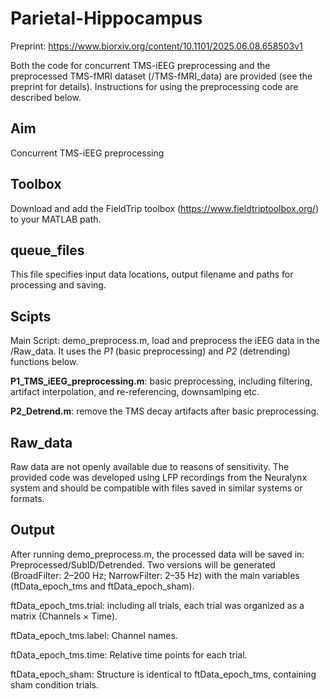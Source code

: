 # Parietal-Hippocampus
Preprint: https://www.biorxiv.org/content/10.1101/2025.06.08.658503v1

Both the code for concurrent TMS-iEEG preprocessing and the preprocessed TMS-fMRI dataset (/TMS-fMRI_data) are provided (see the preprint for details). Instructions for using the preprocessing code are described below.

## Aim
Concurrent TMS-iEEG preprocessing

## Toolbox
Download and add the FieldTrip toolbox (https://www.fieldtriptoolbox.org/) to your MATLAB path.

## queue_files
This file specifies input data locations, output filename and paths for processing and saving.

## Scipts
Main Script: demo_preprocess.m, load and preprocess the iEEG data in the /Raw_data. It uses the *P1* (basic preprocessing) and *P2* (detrending) functions below. 

**P1_TMS_iEEG_preprocessing.m**: basic preprocessing, including filtering, artifact interpolation, and re-referencing, downsamlping etc.

**P2_Detrend.m**: remove the TMS decay artifacts after basic preprocessing.


## Raw_data
Raw data are not openly available due to reasons of sensitivity. The provided code was developed using LFP recordings from the Neuralynx system and should be compatible with files saved in similar systems or formats.

## Output
After running demo_preprocess.m, the processed data will be saved in: Preprocessed/SubID/Detrended. Two versions will be generated (BroadFilter: 2–200 Hz; NarrowFilter: 2–35 Hz) with the main variables (ftData_epoch_tms and ftData_epoch_sham).

ftData_epoch_tms.trial: including all trials, each trial was organized as a matrix (Channels × Time).

ftData_epoch_tms.label: Channel names.

ftData_epoch_tms.time: Relative time points for each trial.

ftData_epoch_sham: Structure is identical to ftData_epoch_tms, containing sham condition trials.
